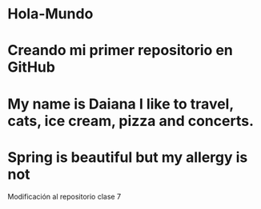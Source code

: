 # Hola-Mundo

# Creando mi primer repositorio en GitHub 

# My name is Daiana I like to travel, cats, ice cream, pizza and concerts.

# Spring is beautiful but my allergy is not

Modificación al repositorio clase 7
